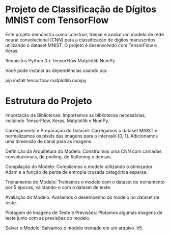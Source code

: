 # Projeto de Classificação de Dígitos MNIST com TensorFlow

Este projeto demonstra como construir, treinar e avaliar um modelo de rede neural convolucional (CNN) para a classificação de dígitos manuscritos utilizando o dataset MNIST. O projeto é desenvolvido com TensorFlow e Keras.

Requisitos
Python 3.x
TensorFlow
Matplotlib
NumPy

Você pode instalar as dependências usando pip:

pip install tensorflow matplotlib numpy

# Estrutura do Projeto

Importação de Bibliotecas: Importamos as bibliotecas necessárias, incluindo TensorFlow, Keras, Matplotlib e NumPy.

Carregamento e Preparação do Dataset: Carregamos o dataset MNIST e normalizamos os pixels das imagens para o intervalo [0, 1]. Adicionamos uma dimensão de canal para as imagens.

Definição da Arquitetura do Modelo: Construímos uma CNN com camadas convolucionais, de pooling, de flattening e densas.

Compilação do Modelo: Compilamos o modelo utilizando o otimizador Adam e a função de perda de entropia cruzada categórica esparsa.

Treinamento do Modelo: Treinamos o modelo com o dataset de treinamento por 5 épocas, validando-o com o dataset de teste.

Avaliação do Modelo: Avaliamos o desempenho do modelo no dataset de teste.

Plotagem de Imagens de Teste e Previsões: Plotamos algumas imagens de teste junto com as previsões do modelo.

Salvar o Modelo: Salvamos o modelo treinado em um arquivo .h5.

